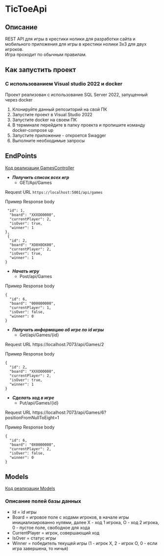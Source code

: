 # TicToeApi

## Описание 
  REST API для игры в крестики нолики для разработки сайта и мобильного приложения для игры в крестики нолики 3x3 для двух игроков.  
  Игра проходит по обычным правилам.
## Как запустить проект 
### С использованием Visual studio 2022 и docker 
Проект реализован с использование SQL Server 2022, запущенный через docker 
1. Клонируйте данный репозиторий на свой ПК
2. Запустите проект в Visual Studio 2022
3. Запустите docker на своем ПК
4. В терминале перейдите в папку проекта и пропишите команду docker-compose up 
5. Запустите приложение - откроется Swagger 
6. Выполните необходимые запросы 

## EndPoints 
[Код реализации GamesController](https://github.com/ElenKor/TicToeApi/blob/main/Controllers/GamesController.cs)

* ***Получить список всех игр***
  - GET/Api/Games     

Request URL `https://localhost:5001/api/games`

Пример Response body
  ```{
   "id": 1,  
    "board": "XXXOO0000",  
    "currentPlayer": 2,  
    "isOver": true,  
    "winner": 1
  },
   {
    "id": 2,
    "board": "XO0X0OX00",
    "currentPlayer": 2,
    "isOver": true,
    "winner": 1
  } 
 ```
 * ***Начать игру*** 
   - Post/api/Games
    
Пример Response body
```
{
  "id": 6,
  "board": "000000000",
  "currentPlayer": 1,
  "isOver": false,
  "winner": 0
}
```
* ***Получить информацию об игре по id игры*** 
    - Get/api/Games/{id}  

Request URL https://localhost:7073/api/Games/2 

Пример Response body
```
{
  "id": 2,
  "board": "XXXOO0000",
  "currentPlayer": 2,
  "isOver": true,
  "winner": 1
}
```
* ***Сделать ход в игре***
  - Put/api/Games/{id}  

Request URL https://localhost:7073/api/Games/6?positionFromNullToEight=1  

Пример Response body
```
{
  "id": 6,
  "board": "0X0000000",
  "currentPlayer": 2,
  "isOver": false,
  "winner": 0
}
```
## Models 
[Код реализации Models](https://github.com/ElenKor/TicToeApi/blob/main/Models/Game.cs)
### Описание полей базы данных
  - Id = id игры
  - Board = игровое поле с ходами игроков, в начале игры инициализированно нулями, далее X - ход 1 игрока, O - ход 2 игрока, 0 - пустое поле, свободное для хода
  - CurrentPlayer = игрок, совершающий ход
  - IsOver = статус игры 
  - Winner = победитель текущей игры (1 - игрок X, 2 - игрок O, 0 - если игра завершена, то ничья)
  
 


